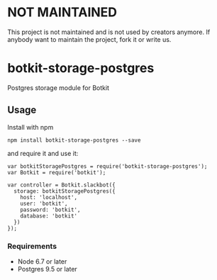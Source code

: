# NOT MAINTAINED

This project is not maintained and is not used by creators anymore. If anybody want to maintain the project, fork it or write us.

# botkit-storage-postgres

Postgres storage module for Botkit

## Usage

Install with npm

```
npm install botkit-storage-postgres --save
```

and require it and use it:

```
var botkitStoragePostgres = require('botkit-storage-postgres');
var Botkit = require('botkit');

var controller = Botkit.slackbot({
  storage: botkitStoragePostgres({
    host: 'localhost',
    user: 'botkit',
    password: 'botkit',
    database: 'botkit'
  })
});
```
### Requirements
* Node 6.7 or later
* Postgres 9.5 or later
